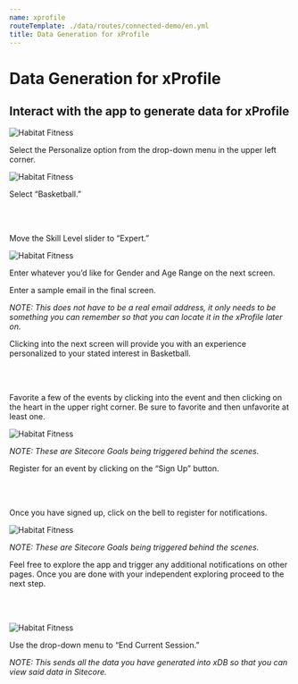```yaml
---
name: xprofile
routeTemplate: ./data/routes/connected-demo/en.yml
title: Data Generation for xProfile
---
```

# Data Generation for xProfile

## Interact with the app to generate data for xProfile

<p>
  <div class="row">
    <div class="col-md-6"> 
      <p><img src="/assets/img/DataGen1.jpg" alt="Habitat Fitness"></p>
    </div>
    <div class="col-md-6"> 
      <p>Select the Personalize option from the drop-down menu in the upper left corner.</p>
    </div>
  </div>
<p>

<p>
  <div class="row">
    <div class="col-md-6"> 
      <p><img src="/assets/img/DataGen2.jpg" alt="Habitat Fitness"></p>
    </div>
    <div class="col-md-6"> 
      <p>Select “Basketball.”</p>
    </div>
  </div>
<p>

<br/><br/>

Move the Skill Level slider to “Expert.”

![Habitat Fitness](/assets/img/DataGen3.jpg)

Enter whatever you’d like for Gender and Age Range on the next screen.

Enter a sample email in the final screen.

_NOTE: This does not have to be a real email address, it only needs to be something you can remember so that you can locate it in the xProfile later on._

Clicking into the next screen will provide you with an experience personalized to your stated interest in Basketball.

<br/><br/>

Favorite a few of the events by clicking into the event and then clicking on the heart in the upper right corner. Be sure to favorite and then unfavorite at least one.

![Habitat Fitness](/assets/img/DataGen4.jpg)

_NOTE: These are Sitecore Goals being triggered behind the scenes._

Register for an event by clicking on the “Sign Up” button.

<br/><br/>

Once you have signed up, click on the bell to register for notifications.

![Habitat Fitness](/assets/img/DataGen5.jpg)

_NOTE: These are Sitecore Goals being triggered behind the scenes._

Feel free to explore the app and trigger any additional notifications on other pages. Once you are done with your independent exploring proceed to the next step.

<br/><br/>

<p>
  <div class="row">
    <div class="col-md-6"> 
      <p><img src="/assets/img/DataGen6.jpg" alt="Habitat Fitness"></p>    
    </div>
    <div class="col-md-6"> 
      <p>Use the drop-down menu to “End Current Session.”</p>      
      <p><em>NOTE: This sends all the data you have generated into xDB so that you can view said data in Sitecore. </em></p>      
    </div>
  </div>
<p>
